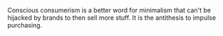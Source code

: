 Conscious consumerism is a better word for minimalism that can't be hijacked by brands to then sell more stuff. It is the antithesis to impulse purchasing.

